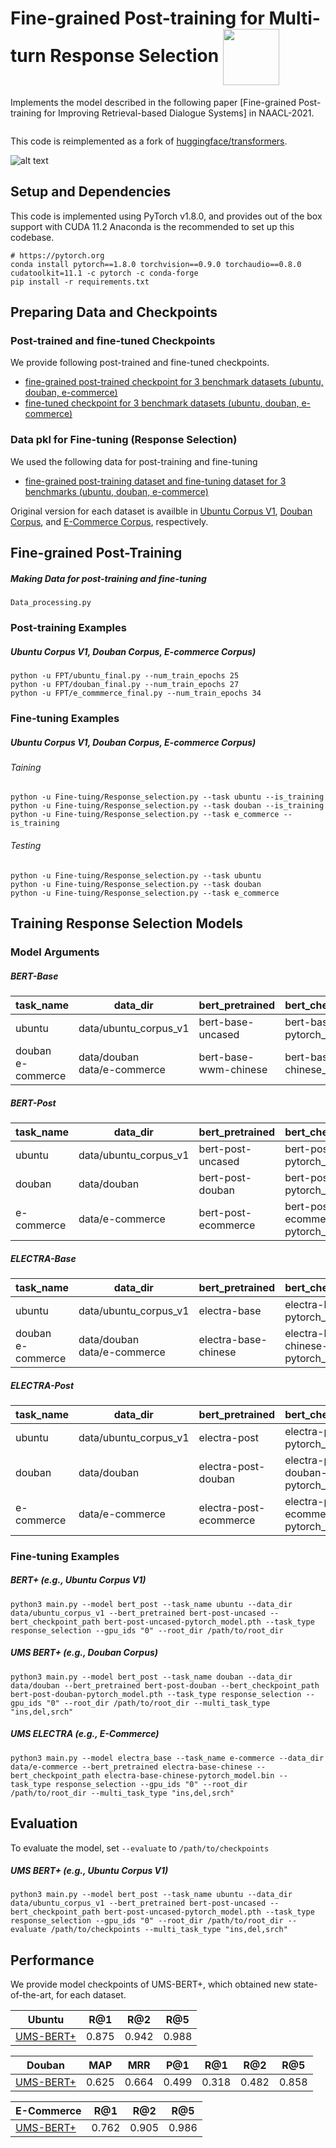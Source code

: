 Fine-grained Post-training for Multi-turn Response Selection <img src="https://pytorch.org/assets/images/logo-dark.svg" width = "90" align=center />
====================================

Implements the model described in the following paper [Fine-grained Post-training for Improving Retrieval-based Dialogue Systems] in NAACL-2021.

```
```
This code is reimplemented as a fork of [huggingface/transformers][2].

![alt text](ums_overview.png)

Setup and Dependencies
----------------------

This code is implemented using PyTorch v1.8.0, and provides out of the box support with CUDA 11.2
Anaconda is the recommended to set up this codebase.
```
# https://pytorch.org
conda install pytorch==1.8.0 torchvision==0.9.0 torchaudio==0.8.0 cudatoolkit=11.1 -c pytorch -c conda-forge
pip install -r requirements.txt
```


Preparing Data and Checkpoints
-------------

### Post-trained and fine-tuned Checkpoints

We provide following post-trained and fine-tuned checkpoints. 

- [fine-grained post-trained checkpoint for 3 benchmark datasets (ubuntu, douban, e-commerce)][3]
- [fine-tuned checkpoint for 3 benchmark datasets (ubuntu, douban, e-commerce)][4]


### Data pkl for Fine-tuning (Response Selection)
We used the following data for post-training and fine-tuning
- [fine-grained post-training dataset and fine-tuning dataset for 3 benchmarks (ubuntu, douban, e-commerce)][5]


Original version for each dataset is availble in [Ubuntu Corpus V1][6], [Douban Corpus][7], and [E-Commerce Corpus][8], respectively.


Fine-grained Post-Training
--------

##### Making Data for post-training and fine-tuning  

```
Data_processing.py
```


### Post-training Examples

##### Ubuntu Corpus V1, Douban Corpus, E-commerce Corpus)

```shell
python -u FPT/ubuntu_final.py --num_train_epochs 25
python -u FPT/douban_final.py --num_train_epochs 27
python -u FPT/e_commmerce_final.py --num_train_epochs 34
```

### Fine-tuning Examples

##### Ubuntu Corpus V1, Douban Corpus, E-commerce Corpus)

###### Taining 
```shell
python -u Fine-tuing/Response_selection.py --task ubuntu --is_training
python -u Fine-tuing/Response_selection.py --task douban --is_training
python -u Fine-tuing/Response_selection.py --task e_commerce --is_training
```
###### Testing
```shell
python -u Fine-tuing/Response_selection.py --task ubuntu
python -u Fine-tuing/Response_selection.py --task douban 
python -u Fine-tuing/Response_selection.py --task e_commerce
```


Training Response Selection Models
--------

### Model Arguments

##### BERT-Base

| task_name              | data_dir                         | bert_pretrained       | bert_checkpoint_path                |
| ---------------------- | -------------------------------- | --------------------- | ----------------------------------- |
| ubuntu                 | data/ubuntu_corpus_v1            | bert-base-uncased     | bert-base-uncased-pytorch_model.bin |
| douban<br />e-commerce | data/douban<br />data/e-commerce | bert-base-wwm-chinese | bert-base-wwm-chinese_model.bin     |

##### BERT-Post

| task_name  | data_dir              | bert_pretrained     | bert_checkpoint_path                  |
| ---------- | --------------------- | ------------------- | ------------------------------------- |
| ubuntu     | data/ubuntu_corpus_v1 | bert-post-uncased   | bert-post-uncased-pytorch_model.pth   |
| douban     | data/douban           | bert-post-douban    | bert-post-douban-pytorch_model.pth    |
| e-commerce | data/e-commerce       | bert-post-ecommerce | bert-post-ecommerce-pytorch_model.pth |

##### ELECTRA-Base

| task_name              | data_dir                         | bert_pretrained      | bert_checkpoint_path                   |
| ---------------------- | -------------------------------- | -------------------- | -------------------------------------- |
| ubuntu                 | data/ubuntu_corpus_v1            | electra-base         | electra-base-pytorch_model.bin         |
| douban<br />e-commerce | data/douban<br />data/e-commerce | electra-base-chinese | electra-base-chinese-pytorch_model.bin |

##### ELECTRA-Post

| task_name  | data_dir              | bert_pretrained        | bert_checkpoint_path                     |
| ---------- | --------------------- | ---------------------- | ---------------------------------------- |
| ubuntu     | data/ubuntu_corpus_v1 | electra-post           | electra-post-pytorch_model.pth           |
| douban     | data/douban           | electra-post-douban    | electra-post-douban-pytorch_model.pth    |
| e-commerce | data/e-commerce       | electra-post-ecommerce | electra-post-ecommerce-pytorch_model.pth |



### Fine-tuning Examples

##### BERT+ (e.g., Ubuntu Corpus V1)

```shell
python3 main.py --model bert_post --task_name ubuntu --data_dir data/ubuntu_corpus_v1 --bert_pretrained bert-post-uncased --bert_checkpoint_path bert-post-uncased-pytorch_model.pth --task_type response_selection --gpu_ids "0" --root_dir /path/to/root_dir
```

##### UMS BERT+ (e.g., Douban Corpus)

```shell
python3 main.py --model bert_post --task_name douban --data_dir data/douban --bert_pretrained bert-post-douban --bert_checkpoint_path bert-post-douban-pytorch_model.pth --task_type response_selection --gpu_ids "0" --root_dir /path/to/root_dir --multi_task_type "ins,del,srch"
```

##### UMS ELECTRA (e.g., E-Commerce)

```shell
python3 main.py --model electra_base --task_name e-commerce --data_dir data/e-commerce --bert_pretrained electra-base-chinese --bert_checkpoint_path electra-base-chinese-pytorch_model.bin --task_type response_selection --gpu_ids "0" --root_dir /path/to/root_dir --multi_task_type "ins,del,srch"
```

Evaluation
----------
To evaluate the model, set `--evaluate` to `/path/to/checkpoints` 

##### UMS BERT+ (e.g., Ubuntu Corpus V1)

```shell
python3 main.py --model bert_post --task_name ubuntu --data_dir data/ubuntu_corpus_v1 --bert_pretrained bert-post-uncased --bert_checkpoint_path bert-post-uncased-pytorch_model.pth --task_type response_selection --gpu_ids "0" --root_dir /path/to/root_dir --evaluate /path/to/checkpoints --multi_task_type "ins,del,srch"
```



Performance
----------

We provide model checkpoints of UMS-BERT+, which obtained new state-of-the-art, for each dataset.

| Ubuntu         | R@1   | R@2   | R@5   |
| -------------- | ----- | ----- | ----- |
| [UMS-BERT+][8] | 0.875 | 0.942 | 0.988 |

| Douban         | MAP   | MRR   | P@1   | R@1   | R@2   | R@5   |
| -------------- | ----- | ----- | ----- | ----- | ----- | ----- |
| [UMS-BERT+][9] | 0.625 | 0.664 | 0.499 | 0.318 | 0.482 | 0.858 |

| E-Commerce      | R@1   | R@2   | R@5   |
| --------------- | ----- | ----- | ----- |
| [UMS-BERT+][10] | 0.762 | 0.905 | 0.986 |



[1]: https://github.com/huggingface/transformers
[2]: https://github.com/taesunwhang/BERT-ResSel
[3]: https://drive.google.com/file/d/1-4E0eEjyp7n_F75TEh7OKrpYPK4GLNoE/view?usp=sharing
[4]: https://drive.google.com/file/d/1n2zigNDiIArWtsiV9iUQLwfSBgtNn7ws/view?usp=sharing
[5]: https://drive.google.com/file/d/16Rv8rSRneq7gfPRkpFZseNYfswuoqI4-/view?usp=sharing
[6]: https://www.dropbox.com/s/2fdn26rj6h9bpvl/ubuntu_data.zip
[7]: https://github.com/MarkWuNLP/MultiTurnResponseSelection
[8]: https://github.com/cooelf/DeepUtteranceAggregation

[6]: https://github.com/ymcui/Chinese-BERT-wwm
[7]: https://github.com/ymcui/Chinese-ELECTRA
[8]:https://drive.google.com/file/d/14jxet4niR7o_kml8Wp77kFh24C9rVAPT/
[9]:https://drive.google.com/file/d/1kPd3HpAAkEACZDUs1WZ_vkNAXVvnnzq7/
[10]:https://drive.google.com/file/d/15k69AtGjwfB81_qP2K7xL2CdcgWvuz0I/
